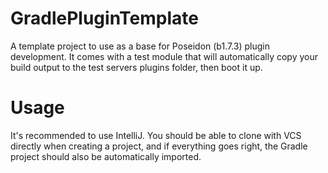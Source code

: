# GradlePluginTemplate
A template project to use as a base for Poseidon (b1.7.3) plugin development. It comes with a test module that will automatically copy your build output to the test servers plugins folder, then boot it up.

# Usage
It's recommended to use IntelliJ. You should be able to clone with VCS directly when creating a project, and if everything goes right, the Gradle project should also be automatically imported.
